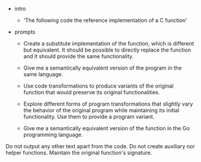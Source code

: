- intro
    - 'The following code the reference implementation of a C function'

- prompts
    - Create a substitute implementation of the function, which is different but equivalent. It should be possible to directly replace the function and it should provide the same functionality.
    - Give me a semantically equivalent version of the program in the same language. 
    - Use code transformations to produce variants of the original function that would preserve its original functionalities.
    - Explore different forms of program transformations that slightly vary the behavior of the original program while maintaining its initial functionality. Use them to provide a program variant.

    - Give me a semantically equivalent version of the function in the Go programming language.



Do not output any other text apart from the code.
Do not create auxiliary nor helper functions.
Maintain the original function's signature.